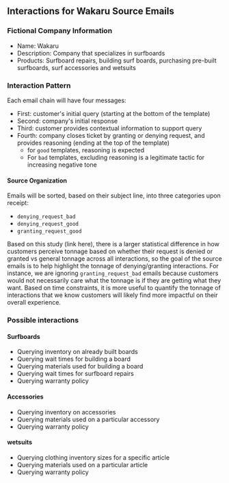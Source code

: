 ## Interactions for Wakaru Source Emails

### Fictional Company Information

+ Name: Wakaru
+ Description: Company that specializes in surfboards
+ Products: Surfboard repairs, building surf boards, purchasing pre-built surfboards, surf accessories and wetsuits

### Interaction Pattern

Each email chain will have four messages:

+ First: customer's initial query (starting at the bottom of the template)
+ Second: company's initial response
+ Third: customer provides contextual information to support query
+ Fourth: company closes ticket by granting or denying request, and provides reasoning (ending at the top of the template)
  + for `good` templates, reasoning is expected  
  + For `bad` templates, excluding reasoning is a legitimate tactic for increasing negative tone

#### Source Organization

Emails will be sorted, based on their subject line, into three categories upon receipt:

+ `denying_request_bad`
+ `denying_request_good`
+ `granting_request_good`

Based on this study (link here), there is a larger statistical difference in how customers perceive tonnage based on whether their request is denied or granted vs general tonnage across all interactions, so the goal of the source emails is to help highlight the tonnage of denying/granting interactions. For instance, we are ignoring `granting_request_bad` emails because customers would not necessarily care what the tonnage is if they are getting what they want. Based on time constraints, it is more useful to quantify the tonnage of interactions that we know customers will likely find more impactful on their overall experience.

### Possible interactions

#### Surfboards

+ Querying inventory on already built boards
+ Querying wait times for building a board
+ Querying materials used for building a board
+ Querying wait times for surfboard repairs
+ Querying warranty policy

#### Accessories

+ Querying inventory on accessories
+ Querying materials used on a particular accessory
+ Querying warranty policy

#### wetsuits

+ Querying clothing inventory sizes for a specific article
+ Querying materials used on a particular article
+ Querying warranty policy
